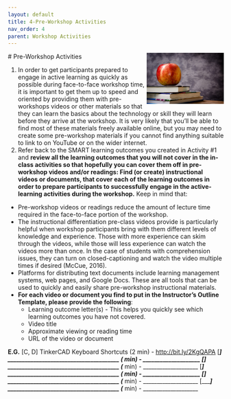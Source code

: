 ```yaml
---
layout: default
title: 4-Pre-Workshop Activities
nav_order: 4
parent: Workshop Activities
---
```

<img src="images/apple-logo.png" style="float:right;width:180px;" alt="Apple Logo">
# Pre-Workshop Activities

1. In order to get participants prepared to engage in active learning as quickly as possible during face-to-face workshop time, it is important to get them up to speed and oriented by providing them with pre-workshops videos or other materials so that they can learn the basics about the technology or skill they will learn before they arrive at the workshop. It is very likely that you’ll be able to find most of these materials freely available online, but you may need to create some pre-workshop materials if you cannot find anything suitable to link to on YouTube or on the wider internet.
2. Refer back to the SMART learning outcomes you created in Activity #1 and **review all the learning outcomes that you will not cover in the in-class activities so that hopefully you can cover them off in pre-workshop videos and/or readings: Find (or create) instructional videos or documents, that cover each of the learning outcomes in order to prepare participants to successfully engage in the active-learning activities during the workshop.** Keep in mind that:
- Pre-workshop videos or readings reduce the amount of lecture time required in the face-to-face portion of the workshop. 
- The instructional differentiation pre-class videos provide is particularly helpful when workshop participants bring with them different levels of knowledge and experience. Those with more experience can skim through the videos, while those will less experience can watch the videos more than once. In the case of students with comprehension issues, they can turn on closed-captioning and watch the video multiple times if desired (McCue, 2016).
- Platforms for distributing text documents include learning management systems, web pages, and Google Docs. These are all tools that can be used to quickly and easily share pre-workshop instructional materials.
- **For each video or document you find to put in the Instructor’s Outline Template, please provide the following**: 
  - Learning outcome letter(s) - This helps you quickly see which learning outcomes you have not covered.
  - Video title
  - Approximate viewing or reading time
  - URL of the video or document

**E.G.**
[C, D] TinkerCAD Keyboard Shortcuts (2 min) - http://bit.ly/2KgQAPA 
[______] _______________________________________ (___ min) - ____________________
[______] _______________________________________ (___ min) - ____________________ 
[______] _______________________________________ (___ min) - ____________________
[______] _______________________________________ (___ min) - ____________________
[______] _______________________________________ (___ min) - ____________________

